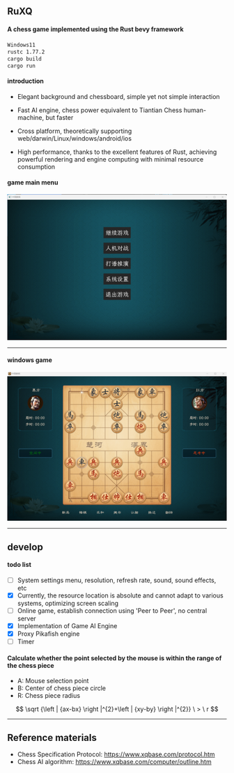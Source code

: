 ## RuXQ
#### A chess game implemented using the Rust bevy framework
```
Windows11
rustc 1.77.2
cargo build
cargo run
```

#### introduction
 - Elegant background and chessboard, simple yet not simple interaction

 - Fast AI engine, chess power equivalent to Tiantian Chess human-machine, but faster

 - Cross platform, theoretically supporting web/darwin/Linux/windows/android/ios

 - High performance, thanks to the excellent features of Rust, achieving powerful rendering and engine computing with minimal resource consumption

#### game main menu
![游戏菜单](./docs/doc_menu.png)

------------------------------------------------------------------------------

#### windows game
![Windows](./docs/doc_ai_game.png)

------------------------------------------------------------------------------
## develop

#### todo list

- [ ] System settings menu, resolution, refresh rate, sound, sound effects, etc
- [x] Currently, the resource location is absolute and cannot adapt to various systems, optimizing screen scaling
- [ ] Online game, establish connection using 'Peer to Peer', no central server
- [x] Implementation of Game AI Engine
- [x] Proxy Pikafish engine
- [ ] Timer

#### Calculate whether the point selected by the mouse is within the range of the chess piece
 - A: Mouse selection point
 - B: Center of chess piece circle
 - R: Chess piece radius

$$ \sqrt {\left | {ax-bx} \right |^{2}+\left | {xy-by} \right |^{2}} \ > \ r $$

------------------------------------------------------------------------------

## Reference materials

 - Chess Specification Protocol: https://www.xqbase.com/protocol.htm
 - Chess AI algorithm: https://www.xqbase.com/computer/outline.htm
